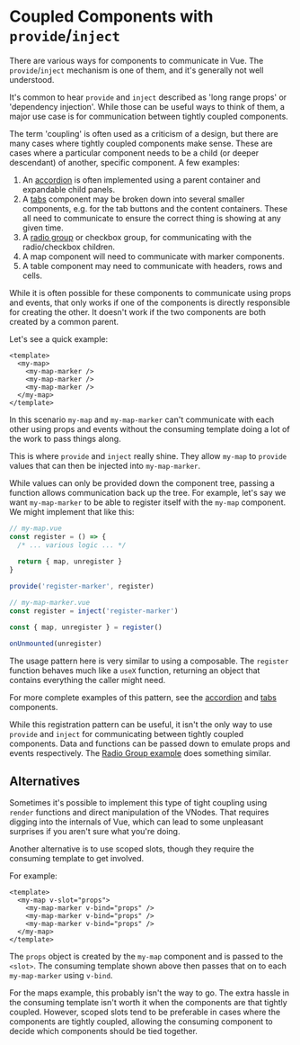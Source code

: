 # Coupled Components with `provide`/`inject`

There are various ways for components to communicate in Vue. The `provide`/`inject` mechanism is one of them, and it's generally not well understood.

It's common to hear `provide` and `inject` described as 'long range props' or 'dependency injection'. While those can be useful ways to think of them, a major use case is for communication between tightly coupled components.

The term 'coupling' is often used as a criticism of a design, but there are many cases where tightly coupled components make sense. These are cases where a particular component needs to be a child (or deeper descendant) of another, specific component. A few examples:

1. An [accordion](../components/accordion.html) is often implemented using a parent container and expandable child panels.
2. A [tabs](../components/tabs.html) component may be broken down into several smaller components, e.g. for the tab buttons and the content containers. These all need to communicate to ensure the correct thing is showing at any given time.
3. A [radio group](../components/radio-group.html) or checkbox group, for communicating with the radio/checkbox children.
4. A map component will need to communicate with marker components.
5. A table component may need to communicate with headers, rows and cells.

While it is often possible for these components to communicate using props and events, that only works if one of the components is directly responsible for creating the other. It doesn't work if the two components are both created by a common parent.

Let's see a quick example:

```vue
<template>
  <my-map>
    <my-map-marker />
    <my-map-marker />
    <my-map-marker />
  </my-map>
</template>
```

In this scenario `my-map` and `my-map-marker` can't communicate with each other using props and events without the consuming template doing a lot of the work to pass things along.

This is where `provide` and `inject` really shine. They allow `my-map` to `provide` values that can then be injected into `my-map-marker`.

While values can only be provided down the component tree, passing a function allows communication back up the tree. For example, let's say we want `my-map-marker` to be able to register itself with the `my-map` component. We might implement that like this:

```js
// my-map.vue
const register = () => {
  /* ... various logic ... */
  
  return { map, unregister }
}

provide('register-marker', register)
```

```js
// my-map-marker.vue
const register = inject('register-marker')

const { map, unregister } = register()

onUnmounted(unregister)
```

The usage pattern here is very similar to using a composable. The `register` function behaves much like a `useX` function, returning an object that contains everything the caller might need.

For more complete examples of this pattern, see the [accordion](../components/accordion.html) and [tabs](../components/tabs.html) components.

While this registration pattern can be useful, it isn't the only way to use `provide` and `inject` for communicating between tightly coupled components. Data and functions can be passed down to emulate props and events respectively. The [Radio Group example](../components/radio-group.html) does something similar.

## Alternatives

Sometimes it's possible to implement this type of tight coupling using `render` functions and direct manipulation of the VNodes. That requires digging into the internals of Vue, which can lead to some unpleasant surprises if you aren't sure what you're doing.

Another alternative is to use scoped slots, though they require the consuming template to get involved.

For example:

```vue
<template>
  <my-map v-slot="props">
    <my-map-marker v-bind="props" />
    <my-map-marker v-bind="props" />
    <my-map-marker v-bind="props" />
  </my-map>
</template>
```

The `props` object is created by the `my-map` component and is passed to the `<slot>`. The consuming template shown above then passes that on to each `my-map-marker` using `v-bind`.

For the maps example, this probably isn't the way to go. The extra hassle in the consuming template isn't worth it when the components are that tightly coupled. However, scoped slots tend to be preferable in cases where the components are tightly coupled, allowing the consuming component to decide which components should be tied together.